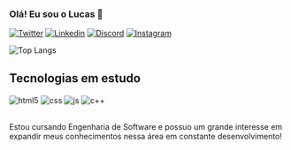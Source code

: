 ### Olá! Eu sou o Lucas 🍛

[![Twitter](https://img.shields.io/badge/Twitter-1DA1F2?style=for-the-badge&logo=twitter&logoColor=white)](https://twitter.com/DevFiddelis)
[![Linkedin](https://img.shields.io/badge/LinkedIn-0077B5?style=for-the-badge&logo=linkedin&logoColor=white)]((https://www.linkedin.com/in/lucas-ruan-fidelis-ferreira-95212a210/)https://www.linkedin.com/in/lucas-ruan-fidelis-ferreira-95212a210/)
[![Discord](https://img.shields.io/badge/Discord-7289DA?style=for-the-badge&logo=discord&logoColor=white)](fiddelis)
[![Instagram](https://img.shields.io/badge/Instagram-E4405F?style=for-the-badge&logo=instagram&logoColor=white)]([https://www.instagram.com/lucasruan.ff/)

![Top Langs](https://github-readme-stats.vercel.app/api/top-langs/?username=Fiddelis&layout=compact&theme=dracula)

## Tecnologias em estudo
<div style="display:inline_block">
  <img align="center" alt="html5" src="https://img.shields.io/badge/HTML5-E34F26?style=for-the-badge&logo=html5&logoColor=white" />
  <img align="center" alt="css" src="https://img.shields.io/badge/CSS3-1572B6?style=for-the-badge&logo=css3&logoColor=white" />
  <img align="center" alt="js" src="https://img.shields.io/badge/JavaScript-F7DF1E?style=for-the-badge&logo=javascript&logoColor=black" />
  <img align="center" alt="c++" src="https://img.shields.io/badge/C%2B%2B-00599C?style=for-the-badge&logo=c%2B%2B&logoColor=white" />
</div></br>

Estou cursando Engenharia de Software e possuo um grande interesse em expandir meus conhecimentos nessa área em constante desenvolvimento!
